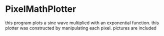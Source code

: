 # PixelMathPlotter
this program plots a sine wave multiplied with an exponential function. this plotter was constructed by manipulating each pixel. pictures are included
